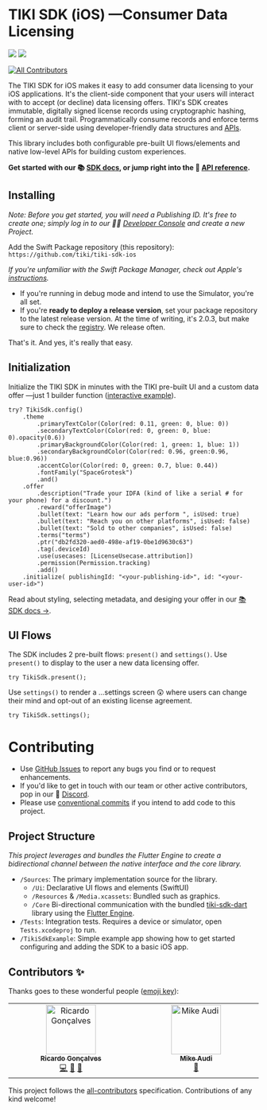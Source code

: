 # TIKI SDK (iOS) —Consumer Data Licensing
[![](https://img.shields.io/endpoint?url=https%3A%2F%2Fswiftpackageindex.com%2Fapi%2Fpackages%2Ftiki%2Ftiki-sdk-ios%2Fbadge%3Ftype%3Dswift-versions)](https://swiftpackageindex.com/tiki/tiki-sdk-ios) [![](https://img.shields.io/endpoint?url=https%3A%2F%2Fswiftpackageindex.com%2Fapi%2Fpackages%2Ftiki%2Ftiki-sdk-ios%2Fbadge%3Ftype%3Dplatforms)](https://swiftpackageindex.com/tiki/tiki-sdk-ios)
<!-- ALL-CONTRIBUTORS-BADGE:START - Do not remove or modify this section -->
[![All Contributors](https://img.shields.io/badge/all_contributors-2-orange.svg?style=flat-square)](#contributors-)
<!-- ALL-CONTRIBUTORS-BADGE:END -->

The TIKI SDK for iOS makes it easy to add consumer data licensing to your iOS applications. It's the client-side component that your users will interact with to accept (or decline) data licensing offers. TIKI's SDK creates immutable, digitally signed license records using cryptographic hashing, forming an audit trail. Programmatically consume records and enforce terms client or server-side using developer-friendly data structures and [APIs](https://mytiki.com/reference/getting-started).

This library includes both configurable pre-built UI flows/elements and native low-level APIs for building custom experiences.

**Get started with our 📚 [SDK docs](https://mytiki.com/docs/sdk-overview), or jump right into the 📘 [API reference](https://tiki-sdk-ios.docs.mytiki.com/documentation/tikisdk/).**

## Installing

_Note: Before you get started, you will need a Publishing ID. It's free to create one; simply log in to our 🧑‍💻 [Developer Console](https://console.mytiki.com) and create a new Project._

Add the Swift Package repository (this repository): `https://github.com/tiki/tiki-sdk-ios`

_If you're unfamiliar with the Swift Package Manager, check out Apple's [instructions](https://developer.apple.com/documentation/xcode/adding-package-dependencies-to-your-app)._

- If you're running in debug mode and intend to use the Simulator, you're all set.
- If you're **ready to deploy a release version**, set your package repository to the latest release version. At the time of writing, it's 2.0.3, but make sure to check the [registry](https://swiftpackageindex.com/tiki/tiki-sdk-ios). We release often.

That's it. And yes, it's really that easy.

## Initialization
Initialize the TIKI SDK in minutes with the TIKI pre-built UI and a custom data offer —just 1 builder function ([interactive example](https://mytiki.com/recipes/sdk-pre-built-ui-setup)).

```
try? TikiSdk.config()
    .theme
        .primaryTextColor(Color(red: 0.11, green: 0, blue: 0))
        .secondaryTextColor(Color(red: 0, green: 0, blue: 0).opacity(0.6))
        .primaryBackgroundColor(Color(red: 1, green: 1, blue: 1))
        .secondaryBackgroundColor(Color(red: 0.96, green:0.96, blue:0.96))
        .accentColor(Color(red: 0, green: 0.7, blue: 0.44))
        .fontFamily("SpaceGrotesk")
        .and()
    .offer
        .description("Trade your IDFA (kind of like a serial # for your phone) for a discount.")
        .reward("offerImage")
        .bullet(text: "Learn how our ads perform ", isUsed: true)
        .bullet(text: "Reach you on other platforms", isUsed: false)
        .bullet(text: "Sold to other companies", isUsed: false)
        .terms("terms")
        .ptr("db2fd320-aed0-498e-af19-0be1d9630c63")
        .tag(.deviceId)
        .use(usecases: [LicenseUsecase.attribution])
        .permission(Permission.tracking)
        .add()
    .initialize( publishingId: "<your-publishing-id>", id: "<your-user-id>")
```

Read about styling, selecting metadata, and desiging your offer in our [📚 SDK docs →](https://mytiki.com/docs/sdk-overview).

## UI Flows

The SDK includes 2 pre-built flows: `present()` and `settings()`. Use `present()` to display to the user a new data licensing offer.

```
try TikiSdk.present();
```

Use `settings()` to render a ...settings screen 😲 where users can change their mind and opt-out of an existing license agreement.

```
try TikiSdk.settings();
```

# Contributing

- Use [GitHub Issues](https://github.com/tiki/tiki-sdk-ios/issues) to report any bugs you find or to request enhancements.
- If you'd like to get in touch with our team or other active contributors, pop in our 👾 [Discord](https://discord.gg/tiki).
- Please use [conventional commits](https://www.conventionalcommits.org/en/v1.0.0/) if you intend to add code to this project.

## Project Structure
_This project leverages and bundles the Flutter Engine to create a bidirectional channel between the native interface and the core library._

- `/Sources`: The primary implementation source for the library.
    - `/Ui`: Declarative UI flows and elements (SwiftUI)
    - `/Resources` & `/Media.xcassets`: Bundled such as graphics.
    - `/Core` Bi-directional communication with the bundled [tiki-sdk-dart](https://github.com/tiki/tiki-sdk-dart) library using the [Flutter Engine](https://github.com/flutter/engine).
- `/Tests`: Integration tests. Requires a device or simulator, open `Tests.xcodeproj` to run.
- `/TikiSdkExample`: Simple example app showing how to get started configuring and adding the SDK to a basic iOS app.

## Contributors ✨

Thanks goes to these wonderful people ([emoji key](https://allcontributors.org/docs/en/emoji-key)):

<!-- ALL-CONTRIBUTORS-LIST:START - Do not remove or modify this section -->
<!-- prettier-ignore-start -->
<!-- markdownlint-disable -->
<table>
  <tbody>
    <tr>
      <td align="center" valign="top" width="14.28%"><a href="https://www.linkedin.com/in/ricardolg/"><img src="https://avatars.githubusercontent.com/u/8357343?v=4?s=100" width="100px;" alt="Ricardo Gonçalves"/><br /><sub><b>Ricardo Gonçalves</b></sub></a><br /><a href="https://github.com/tiki/tiki-sdk-ios/commits?author=ricardobrg" title="Code">💻</a> <a href="https://github.com/tiki/tiki-sdk-ios/commits?author=ricardobrg" title="Documentation">📖</a> <a href="#maintenance-ricardobrg" title="Maintenance">🚧</a></td>
      <td align="center" valign="top" width="14.28%"><a href="http://mytiki.com"><img src="https://avatars.githubusercontent.com/u/3769672?v=4?s=100" width="100px;" alt="Mike Audi"/><br /><sub><b>Mike Audi</b></sub></a><br /><a href="https://github.com/tiki/tiki-sdk-ios/pulls?q=is%3Apr+reviewed-by%3Amike-audi" title="Reviewed Pull Requests">👀</a></td>
    </tr>
  </tbody>
</table>

<!-- markdownlint-restore -->
<!-- prettier-ignore-end -->

<!-- ALL-CONTRIBUTORS-LIST:END -->

This project follows the [all-contributors](https://github.com/all-contributors/all-contributors) specification. Contributions of any kind welcome!
